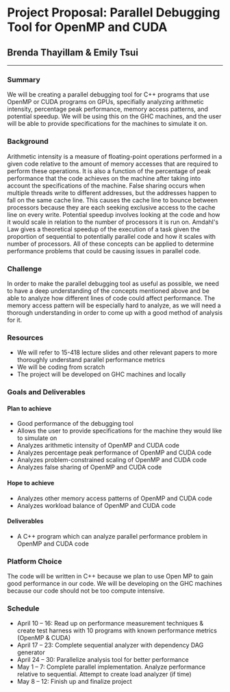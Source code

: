 # Project Proposal: Parallel Debugging Tool for OpenMP and CUDA
## Brenda Thayillam & Emily Tsui
---


### Summary
We will be creating a parallel debugging tool for C++ programs that use OpenMP or CUDA programs on GPUs, specifially analyzing arithmetic intensity, percentage peak performance, memory access patterns, and potential speedup. We will be using this on the GHC machines, and the user will be able to provide specifications for the machines to simulate it on.

### Background
Arithmetic intensity is a measure of floating-point operations performed in a given code relative to the amount of memory accesses that are required to perform these operations. It is also a function of the percentage of peak performance that the code achieves on the machine after taking into account the specifications of the machine. False sharing occurs when multiple threads write to different addresses, but the addresses happen to fall on the same cache line. This causes the cache line to bounce between processors because they are each seeking exclusive access to the cache line on every write. Potential speedup involves looking at the code and how it would scale in relation to the number of processors it is run on. Amdahl's Law gives a theoretical speedup of the execution of a task given the proportion of sequential to potentially parallel code and how it scales with number of processors. All of these concepts can be applied to determine performance problems that could be causing issues in parallel code.

### Challenge
In order to make the parallel debugging tool as useful as possible, we need to have a deep understanding of the concepts mentioned above and be able to analyze how different lines of code could affect performance. The memory access pattern will be especially hard to analyze, as we will need a thorough understanding in order to come up with a good method of analysis for it.

### Resources
- We will refer to 15-418 lecture slides and other relevant papers to more thoroughly understand parallel performance metrics
- We will be coding from scratch
- The project will be developed on GHC machines and locally

### Goals and Deliverables
#### Plan to achieve
- Good performance of the debugging tool
- Allows the user to provide specifications for the machine they would like to simulate on
- Analyzes arithmetic intensity of OpenMP and CUDA code
- Analyzes percentage peak performance of OpenMP and CUDA code
- Analyzes problem-constrained scaling of OpenMP and CUDA code
- Analyzes false sharing of OpenMP and CUDA code

#### Hope to achieve
- Analyzes other memory access patterns of OpenMP and CUDA code
- Analyzes workload balance of OpenMP and CUDA code

#### Deliverables
- A C++ program which can analyze parallel performance problem in OpenMP and CUDA code

### Platform Choice
The code will be written in C++ because we plan to use Open MP to gain good performance in our code. We will be developing on the GHC machines because our code should not be too compute intensive.

### Schedule
- April 10 – 16: Read up on performance measurement techniques & create test harness with 10 programs with known performance metrics (OpenMP & CUDA)
- April 17 – 23: Complete sequential analyzer with dependency DAG generator
- April 24 – 30: Parallelize analysis tool for better performance
- May 1 – 7: Complete parallel implementation. Analyze performance relative to sequential. Attempt to create load analyzer (if time)
- May 8 – 12: Finish up and finalize project
